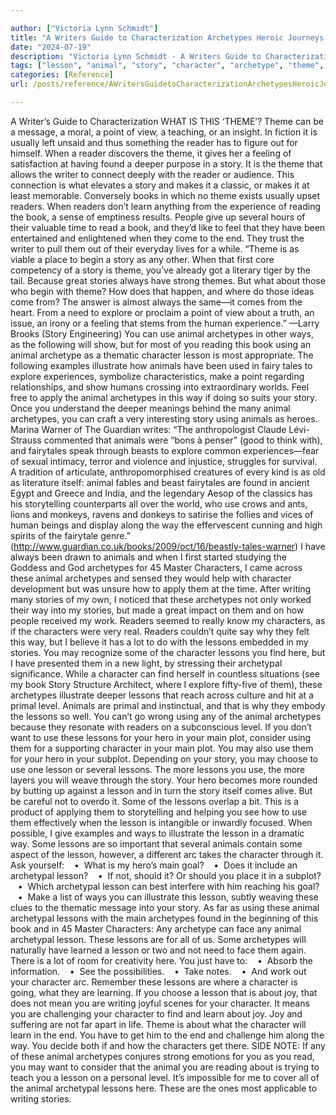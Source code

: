 ```yaml
---

author: ["Victoria Lynn Schmidt"]
title: "A Writers Guide to Characterization Archetypes Heroic Journeys and Other Elements of Dynamic Character Development - part0012_split_002.html"
date: "2024-07-19"
description: "Victoria Lynn Schmidt - A Writers Guide to Characterization Archetypes Heroic Journeys and Other Elements of Dynamic Character Development"
tags: ["lesson", "animal", "story", "character", "archetype", "theme", "way", "reader", "use", "book", "archetypal", "using", "hero", "make", "come", "explore", "illustrate", "may", "main", "writer", "point", "give", "found", "deeper", "learn"]
categories: [Reference]
url: /posts/reference/AWritersGuidetoCharacterizationArchetypesHeroicJourneysandOtherElementsofDynamicCharacterDevelopment-part0012split002html

---
```



A Writer’s Guide to Characterization
WHAT IS THIS ‘THEME’?
Theme can be a message, a moral, a point of view, a teaching, or an insight. In fiction it is usually left unsaid and thus something the reader has to figure out for himself. When a reader discovers the theme, it gives her a feeling of satisfaction at having found a deeper purpose in a story.
It is the theme that allows the writer to connect deeply with the reader or audience. This connection is what elevates a story and makes it a classic, or makes it at least memorable.
Conversely books in which no theme exists usually upset readers. When readers don’t learn anything from the experience of reading the book, a sense of emptiness results. People give up several hours of their valuable time to read a book, and they’d like to feel that they have been entertained and enlightened when they come to the end. They trust the writer to pull them out of their everyday lives for a while.
“Theme is as viable a place to begin a story as any other. When that first core competency of a story is theme, you’ve already got a literary tiger by the tail. Because great stories always have strong themes. But what about those who begin with theme? How does that happen, and where do those ideas come from? The answer is almost always the same—it comes from the heart. From a need to explore or proclaim a point of view about a truth, an issue, an irony or a feeling that stems from the human experience.” —Larry Brooks (Story Engineering)
You can use animal archetypes in other ways, as the following will show, but for most of you reading this book using an animal archetype as a thematic character lesson is most appropriate.
The following examples illustrate how animals have been used in fairy tales to explore experiences, symbolize characteristics, make a point regarding relationships, and show humans crossing into extraordinary worlds. Feel free to apply the animal archetypes in this way if doing so suits your story. Once you understand the deeper meanings behind the many animal archetypes, you can craft a very interesting story using animals as heroes.
Marina Warner of The Guardian writes:
“The anthropologist Claude Lévi-Strauss commented that animals were “bons à penser” (good to think with), and fairytales speak through beasts to explore common experiences—fear of sexual intimacy, terror and violence and injustice, struggles for survival. A tradition of articulate, anthropomorphised creatures of every kind is as old as literature itself: animal fables and beast fairytales are found in ancient Egypt and Greece and India, and the legendary Aesop of the classics has his storytelling counterparts all over the world, who use crows and ants, lions and monkeys, ravens and donkeys to satirise the follies and vices of human beings and display along the way the effervescent cunning and high spirits of the fairytale genre.” (http://www.guardian.co.uk/books/2009/oct/16/beastly-tales-warner)
I have always been drawn to animals and when I first started studying the Goddess and God archetypes for 45 Master Characters, I came across these animal archetypes and sensed they would help with character development but was unsure how to apply them at the time.
After writing many stories of my own, I noticed that these archetypes not only worked their way into my stories, but made a great impact on them and on how people received my work. Readers seemed to really know my characters, as if the characters were very real. Readers couldn’t quite say why they felt this way, but I believe it has a lot to do with the lessons embedded in my stories.
You may recognize some of the character lessons you find here, but I have presented them in a new light, by stressing their archetypal significance. While a character can find herself in countless situations (see my book Story Structure Architect, where I explore fifty-five of them), these archetypes illustrate deeper lessons that reach across culture and hit at a primal level. Animals are primal and instinctual, and that is why they embody the lessons so well. You can’t go wrong using any of the animal archetypes because they resonate with readers on a subconscious level.
If you don’t want to use these lessons for your hero in your main plot, consider using them for a supporting character in your main plot. You may also use them for your hero in your subplot.
Depending on your story, you may choose to use one lesson or several lessons. The more lessons you use, the more layers you will weave through the story. Your hero becomes more rounded by butting up against a lesson and in turn the story itself comes alive. But be careful not to overdo it.
Some of the lessons overlap a bit. This is a product of applying them to storytelling and helping you see how to use them effectively when the lesson is intangible or inwardly focused. When possible, I give examples and ways to illustrate the lesson in a dramatic way. Some lessons are so important that several animals contain some aspect of the lesson, however, a different arc takes the character through it.
Ask yourself:
   •  What is my hero’s main goal?
   •  Does it include an archetypal lesson?
   •  If not, should it? Or should you place it in a subplot?
   •  Which archetypal lesson can best interfere with him reaching his goal?
   •  Make a list of ways you can illustrate this lesson, subtly weaving these clues to the thematic message into your story.
As far as using these animal archetypal lessons with the main archetypes found in the beginning of this book and in 45 Master Characters: Any archetype can face any animal archetypal lesson. These lessons are for all of us. Some archetypes will naturally have learned a lesson or two and not need to face them again. There is a lot of room for creativity here.
You just have to:
   •  Absorb the information.
   •  See the possibilities.
   •  Take notes.
   •  And work out your character arc.
Remember these lessons are where a character is going, what they are learning. If you choose a lesson that is about joy, that does not mean you are writing joyful scenes for your character. It means you are challenging your character to find and learn about joy. Joy and suffering are not far apart in life.
Theme is about what the character will learn in the end. You have to get him to the end and challenge him along the way. You decide both if and how the characters get there.
SIDE NOTE:
If any of these animal archetypes conjures strong emotions for you as you read, you may want to consider that the animal you are reading about is trying to teach you a lesson on a personal level. It’s impossible for me to cover all of the animal archetypal lessons here. These are the ones most applicable to writing stories.
